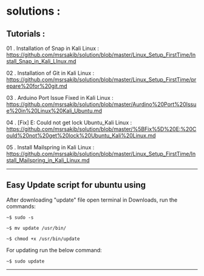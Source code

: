 # solutions :

## Tutorials :

01 . Installation of Snap in Kali Linux : https://github.com/msrsakib/solution/blob/master/Linux_Setup_FirstTime/Install_Snap_in_Kali_LInux.md

02 . Installation of Git in Kali Linux : https://github.com/msrsakib/solution/blob/master/Linux_Setup_FirstTime/prepare%20for%20git.md

03 . Arduino Port Issue Fixed in Kali Linux : https://github.com/msrsakib/solution/blob/master/Aurdino%20Port%20Issue%20in%20Linux%20Kali_Ubuntu.md

04 . [Fix] E: Could not get lock Ubuntu_Kali Linux : https://github.com/msrsakib/solution/blob/master/%5BFix%5D%20E:%20Could%20not%20get%20lock%20Ubuntu_Kali%20Linux.md

05 . Install Mailspring in Kali Linux : https://github.com/msrsakib/solution/blob/master/Linux_Setup_FirstTime/Install_Mailspring_in_Kali_Linux.md

------------------------------------------------------------------------------------------

## Easy Update script for ubuntu using

After downloading "update" file open terminal in Downloads, run the commands:

`~$ sudo -s `

`~$ mv update /usr/bin/ `

`~$ chmod +x /usr/bin/update `

For updating run the below command: 

`~$ sudo update `

------------------------------------------------------------------------------------------



